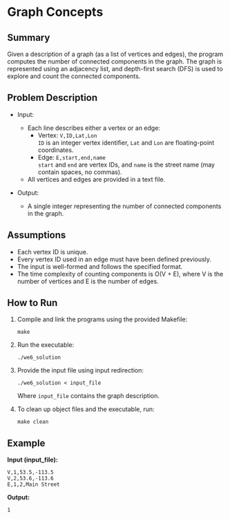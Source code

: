 # Graph Concepts

## Summary

Given a description of a graph (as a list of vertices and edges), the program computes the number of connected components in the graph. The graph is represented using an adjacency list, and depth-first search (DFS) is used to explore and count the connected components.

## Problem Description

- Input:
  - Each line describes either a vertex or an edge:
    - Vertex: `V,ID,Lat,Lon`  
      `ID` is an integer vertex identifier, `Lat` and `Lon` are floating-point coordinates.
    - Edge: `E,start,end,name`  
      `start` and `end` are vertex IDs, and `name` is the street name (may contain spaces, no commas).
  - All vertices and edges are provided in a text file.

- Output:
  - A single integer representing the number of connected components in the graph.

## Assumptions

- Each vertex ID is unique.
- Every vertex ID used in an edge must have been defined previously.
- The input is well-formed and follows the specified format.
- The time complexity of counting components is O(V + E), where V is the number of vertices and E is the number of edges.

## How to Run

1. Compile and link the programs using the provided Makefile:
   ```
   make
   ```

2. Run the executable:
   ```
   ./we6_solution
   ```

3. Provide the input file using input redirection:
   ```
   ./we6_solution < input_file
   ```

   Where `input_file` contains the graph description.

4. To clean up object files and the executable, run:
   ```
   make clean
   ```

## Example

**Input (input_file):**
```
V,1,53.5,-113.5
V,2,53.6,-113.6
E,1,2,Main Street
```

**Output:**
```
1
```